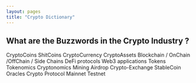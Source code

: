 ```yaml
---
layout: pages
title: "Crypto Dictionary"
---
```


## What are the Buzzwords in the Crypto Industry ?

CryptoCoins
ShitCoins
CryptoCurrency
CryptoAssets
Blockchain / OnChain /OffChain / Side Chains
DeFi protocols
Web3 applications
Tokens
Tokenomics
Cryptonomics
Mining
Airdrop
Crypto-Exchange
StableCoin
Oracles
Crypto Protocol
Mainnet Testnet 



